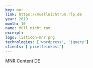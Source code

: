 ```yaml
---
key: mnr
link: https://muellnichtrum.rlp.de
year: 2019
month: 10
name: Müll nicht rum.
excerpt:
logo: listicon-mnr.png
technologies: ['wordpress', 'jquery']
clients: ['pixelfeinkost']
---
```


MNR Content DE
